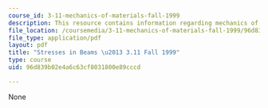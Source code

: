 ```yaml
---
course_id: 3-11-mechanics-of-materials-fall-1999
description: This resource contains information regarding mechanics of materials.
file_location: /coursemedia/3-11-mechanics-of-materials-fall-1999/96d839b02e4a6c63cf8031800e89cccd_MIT3_11F99_bstress.pdf
file_type: application/pdf
layout: pdf
title: "Stresses in Beams \u2013 3.11 Fall 1999"
type: course
uid: 96d839b02e4a6c63cf8031800e89cccd

---
```

None